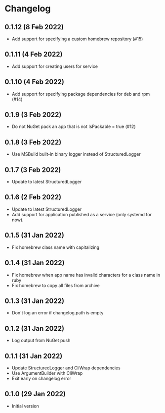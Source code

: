 # Changelog

## 0.1.12 (8 Feb 2022)
- Add support for specifying a custom homebrew repository (#15)

## 0.1.11 (4 Feb 2022)
- Add support for creating users for service

## 0.1.10 (4 Feb 2022)
- Add support for specifying package dependencies for deb and rpm (#14)

## 0.1.9 (3 Feb 2022)
- Do not NuGet pack an app that is not IsPackable = true (#12)

## 0.1.8 (3 Feb 2022)
- Use MSBuild built-in binary logger instead of StructuredLogger

## 0.1.7 (3 Feb 2022)
- Update to latest StructuredLogger

## 0.1.6 (2 Feb 2022)
- Update to latest StructuredLogger
- Add support for application published as a service (only systemd for now).

## 0.1.5 (31 Jan 2022)
- Fix homebrew class name with capitalizing

## 0.1.4 (31 Jan 2022)
- Fix homebrew when app name has invalid characters for a class name in ruby
- Fix homebrew to copy all files from archive

## 0.1.3 (31 Jan 2022)

- Don't log an error if changelog.path is empty

## 0.1.2 (31 Jan 2022)

- Log output from NuGet push

## 0.1.1 (31 Jan 2022)

- Update StructuredLogger and CliWrap dependencies
- Use ArgumentBuilder with CliWrap
- Exit early on changelog error

## 0.1.0 (29 Jan 2022)

- Initial version